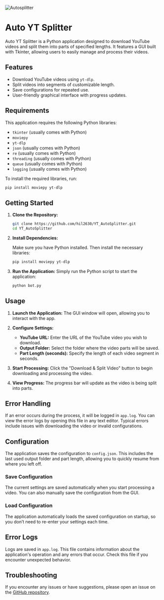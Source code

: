 ![Autosplitter](https://i.imgur.com/q78sAp2.png)
# Auto YT Splitter

Auto YT Splitter is a Python application designed to download YouTube videos and split them into parts of specified lengths. It features a GUI built with Tkinter, allowing users to easily manage and process their videos. 

## Features
- Download YouTube videos using `yt-dlp`.
- Split videos into segments of customizable length.
- Save configurations for repeated use.
- User-friendly graphical interface with progress updates.

## Requirements

This application requires the following Python libraries:

- `tkinter` (usually comes with Python)
- `moviepy`
- `yt-dlp`
- `json` (usually comes with Python)
- `re` (usually comes with Python)
- `threading` (usually comes with Python)
- `queue` (usually comes with Python)
- `logging` (usually comes with Python)

To install the required libraries, run:

```bash
pip install moviepy yt-dlp
```
## Getting Started

1. **Clone the Repository:**

   ```bash
   git clone https://github.com/hil2630/YT_AutoSplitter.git
   cd YT_AutoSplitter


2. **Install Dependencies:**

   Make sure you have Python installed. Then install the necessary libraries:

   ```bash
   pip install moviepy yt-dlp

3. **Run the Application:**
   Simply run the Python script to start the application:

   ```bash
   python bot.py

## Usage

1. **Launch the Application:**
   The GUI window will open, allowing you to interact with the app.

2. **Configure Settings:**
   - **YouTube URL:** Enter the URL of the YouTube video you wish to download.
   - **Output Folder:** Select the folder where the video parts will be saved.
   - **Part Length (seconds):** Specify the length of each video segment in seconds.

3. **Start Processing:**
   Click the "Download & Split Video" button to begin downloading and processing the video.

4. **View Progress:**
   The progress bar will update as the video is being split into parts.

## Error Handling

If an error occurs during the process, it will be logged in `app.log`. You can view the error logs by opening this file in any text editor. Typical errors include issues with downloading the video or invalid configurations.

   ## Configuration

The application saves the configuration to `config.json`. This includes the last used output folder and part length, allowing you to quickly resume from where you left off.

### Save Configuration

The current settings are saved automatically when you start processing a video. You can also manually save the configuration from the GUI.

### Load Configuration

The application automatically loads the saved configuration on startup, so you don’t need to re-enter your settings each time.

## Error Logs

Logs are saved in `app.log`. This file contains information about the application's operation and any errors that occur. Check this file if you encounter unexpected behavior.

## Troubleshooting

If you encounter any issues or have suggestions, please open an issue on the [GitHub repository](https://github.com/hil2630/YT_AutoSplitter/issues).

